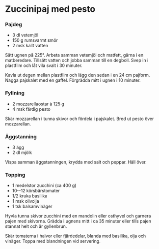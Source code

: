 # Zuccinipaj med pesto

### Pajdeg

-   3 dl vetemjöl
-   150 g rumsvarmt smör
-   2 msk kallt vatten

Sätt ugnen på 225°. Arbeta samman vetemjöl och matfett, gärna i en
matberedare. Tillsätt vatten och jobba samman till en degboll. Svep in i
plastfilm och låt vila svalt i 30 minuter.

Kavla ut degen mellan plastfilm och lägg den sedan i en 24 cm pajform.
Nagga pajskalet med en gaffel. Förgrädda mitt i ugnen i 10 minuter.

### Fyllning

-   2 mozzarellaostar à 125 g
-   4 msk färdig pesto

Skär mozzarellan i tunna skivor och fördela i pajskalet. Bred ut pesto
över mozzarellan.

### Äggstanning

-   3 ägg
-   2 dl mjölk

Vispa samman äggstanningen, krydda med salt och peppar. Häll över.

### Topping

-   1 medelstor zucchini (ca 400 g)
-   10--12 körsbärstomater
-   1/2 kruka basilika
-   1 msk olivolja
-   1 tsk balsamvinäger

Hyvla tunna skivor zucchini med en mandolin eller osthyvel och garnera
pajen med skivorna. Grädda i ugnens mitt i ca 35 minuter eller tills
pajen stannat helt och är gyllenbrun.

Skär tomaterna i halvor eller fjärdedelar, blanda med basilika, olja och
vinäger. Toppa med blandningen vid servering.
